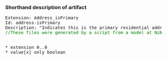 ### Shorthand description of artifact

<pre>
Extension: Address_isPrimary
Id: address-isPrimary
Description: "Indicates this is the primary residential address - each patient must have one and only one"
<div style='color:green'>//These files were generated by a script from a model at NzNHIPatient.address.isPrimary</div>

* extension 0..0
* value[x] only boolean
</pre>
